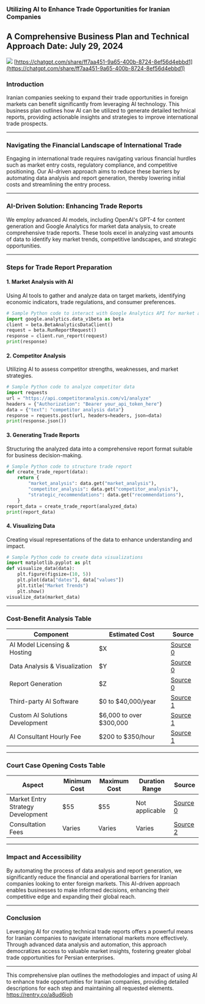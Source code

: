 ### Utilizing AI to Enhance Trade Opportunities for Iranian Companies
**A Comprehensive Business Plan and Technical Approach**
**Date:** July 29, 2024
--------------------------------------------------------------------
  
![](https://telegra.ph/file/0ddd75d8e9dd389fa62b1.jpg)
[https://chatgpt.com/share/ff7aa451-9a65-400b-8724-8ef56d4ebbd1](https://chatgpt.com/share/ff7aa451-9a65-400b-8724-8ef56d4ebbd1)



### Introduction
Iranian companies seeking to expand their trade opportunities in foreign markets can benefit significantly from leveraging AI technology. This business plan outlines how AI can be utilized to generate detailed technical reports, providing actionable insights and strategies to improve international trade prospects.

---
### Navigating the Financial Landscape of International Trade
Engaging in international trade requires navigating various financial hurdles such as market entry costs, regulatory compliance, and competitive positioning. Our AI-driven approach aims to reduce these barriers by automating data analysis and report generation, thereby lowering initial costs and streamlining the entry process.

---
### AI-Driven Solution: Enhancing Trade Reports
We employ advanced AI models, including OpenAI's GPT-4 for content generation and Google Analytics for market data analysis, to create comprehensive trade reports. These tools excel in analyzing vast amounts of data to identify key market trends, competitive landscapes, and strategic opportunities.

---
### Steps for Trade Report Preparation
#### 1. Market Analysis with AI
Using AI tools to gather and analyze data on target markets, identifying economic indicators, trade regulations, and consumer preferences.
```python
# Sample Python code to interact with Google Analytics API for market analysis
import google.analytics.data_v1beta as beta
client = beta.BetaAnalyticsDataClient()
request = beta.RunReportRequest()
response = client.run_report(request)
print(response)
```
#### 2. Competitor Analysis
Utilizing AI to assess competitor strengths, weaknesses, and market strategies.
```python
# Sample Python code to analyze competitor data
import requests
url = "https://api.competitoranalysis.com/v1/analyze"
headers = {"Authorization": "Bearer your_api_token_here"}
data = {"text": "competitor analysis data"}
response = requests.post(url, headers=headers, json=data)
print(response.json())
```
#### 3. Generating Trade Reports
Structuring the analyzed data into a comprehensive report format suitable for business decision-making.
```python
# Sample Python code to structure trade report
def create_trade_report(data):
    return {
        "market_analysis": data.get("market_analysis"),
        "competitor_analysis": data.get("competitor_analysis"),
        "strategic_recommendations": data.get("recommendations"),
    }
report_data = create_trade_report(analyzed_data)
print(report_data)
```
#### 4. Visualizing Data
Creating visual representations of the data to enhance understanding and impact.
```python
# Sample Python code to create data visualizations
import matplotlib.pyplot as plt
def visualize_data(data):
    plt.figure(figsize=(10, 5))
    plt.plot(data["dates"], data["values"])
    plt.title("Market Trends")
    plt.show()
visualize_data(market_data)
```
---
### Cost-Benefit Analysis Table
| Component                      | Estimated Cost             | Source                                           |
|--------------------------------|----------------------------|--------------------------------------------------|
| AI Model Licensing & Hosting   | $X                         | [Source 0](https://www.akkio.com/post/cost-of-ai) |
| Data Analysis & Visualization  | $Y                         | [Source 0](https://www.akkio.com/post/cost-of-ai) |
| Report Generation              | $Z                         | [Source 0](https://www.akkio.com/post/cost-of-ai) |
| Third-party AI Software        | $0 to $40,000/year         | [Source 1](https://www.webfx.com/martech/pricing/ai/) |
| Custom AI Solutions Development| $6,000 to over $300,000    | [Source 1](https://www.webfx.com/martech/pricing/ai/) |
| AI Consultant Hourly Fee       | $200 to $350/hour          | [Source 1](https://www.webfx.com/martech/pricing/ai/) |

---
### Court Case Opening Costs Table
| Aspect                         | Minimum Cost | Maximum Cost | Duration Range | Source                                             |
|--------------------------------|--------------|--------------|----------------|----------------------------------------------------|
| Market Entry Strategy Development | $55          | $55          | Not applicable  | [Source 0](https://www.uscourts.gov/services-forms/fees/us-court-federal-claims-fee-schedule) |
| Consultation Fees              | Varies       | Varies       | Varies         | [Source 2](https://www.lawhelp.org/resource/court-fees-and-getting-court-fees-paid) |

---
### Impact and Accessibility
By automating the process of data analysis and report generation, we significantly reduce the financial and operational barriers for Iranian companies looking to enter foreign markets. This AI-driven approach enables businesses to make informed decisions, enhancing their competitive edge and expanding their global reach.

---
### Conclusion
Leveraging AI for creating technical trade reports offers a powerful means for Iranian companies to navigate international markets more effectively. Through advanced data analysis and automation, this approach democratizes access to valuable market insights, fostering greater global trade opportunities for Persian enterprises.

---
This comprehensive plan outlines the methodologies and impact of using AI to enhance trade opportunities for Iranian companies, providing detailed descriptions for each step and maintaining all requested elements.
https://rentry.co/a8ud6ioh
